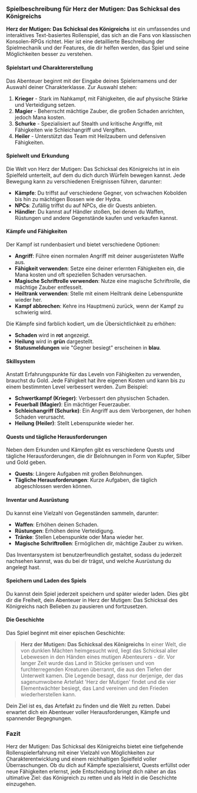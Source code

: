 ### Spielbeschreibung für Herz der Mutigen: Das Schicksal des Königreichs

**Herz der Mutigen: Das Schicksal des Königreichs** ist ein umfassendes und interaktives Text-basiertes Rollenspiel, das sich an die Fans von klassischen Konsolen-RPGs richtet. Hier ist eine detaillierte Beschreibung der Spielmechanik und der Features, die dir helfen werden, das Spiel und seine Möglichkeiten besser zu verstehen.

#### Spielstart und Charaktererstellung
Das Abenteuer beginnt mit der Eingabe deines Spielernamens und der Auswahl deiner Charakterklasse. Zur Auswahl stehen:

1. **Krieger** - Stark im Nahkampf, mit Fähigkeiten, die auf physische Stärke und Verteidigung setzen.
2. **Magier** - Beherrscht mächtige Zauber, die großen Schaden anrichten, jedoch Mana kosten.
3. **Schurke** - Spezialisiert auf Stealth und kritische Angriffe, mit Fähigkeiten wie Schleichangriff und Vergiften.
4. **Heiler** - Unterstützt das Team mit Heilzaubern und defensiven Fähigkeiten.

#### Spielwelt und Erkundung
Die Welt von Herz der Mutigen: Das Schicksal des Königreichs ist in ein Spielfeld unterteilt, auf dem du dich durch Würfeln bewegen kannst. Jede Bewegung kann zu verschiedenen Ereignissen führen, darunter:

- **Kämpfe**: Du triffst auf verschiedene Gegner, von schwachen Kobolden bis hin zu mächtigen Bossen wie der Hydra.
- **NPCs**: Zufällig triffst du auf NPCs, die dir Quests anbieten.
- **Händler**: Du kannst auf Händler stoßen, bei denen du Waffen, Rüstungen und andere Gegenstände kaufen und verkaufen kannst.

#### Kämpfe und Fähigkeiten
Der Kampf ist rundenbasiert und bietet verschiedene Optionen:

- **Angriff**: Führe einen normalen Angriff mit deiner ausgerüsteten Waffe aus.
- **Fähigkeit verwenden**: Setze eine deiner erlernten Fähigkeiten ein, die Mana kosten und oft speziellen Schaden verursachen.
- **Magische Schriftrolle verwenden**: Nutze eine magische Schriftrolle, die mächtige Zauber entfesselt.
- **Heiltrank verwenden**: Stelle mit einem Heiltrank deine Lebenspunkte wieder her.
- **Kampf abbrechen**: Kehre ins Hauptmenü zurück, wenn der Kampf zu schwierig wird.

Die Kämpfe sind farblich kodiert, um die Übersichtlichkeit zu erhöhen:
- **Schaden** wird in **rot** angezeigt.
- **Heilung** wird in **grün** dargestellt.
- **Statusmeldungen** wie "Gegner besiegt" erscheinen in **blau**.

#### Skillsystem
Anstatt Erfahrungspunkte für das Leveln von Fähigkeiten zu verwenden, brauchst du Gold. Jede Fähigkeit hat ihre eigenen Kosten und kann bis zu einem bestimmten Level verbessert werden. Zum Beispiel:

- **Schwertkampf (Krieger)**: Verbessert den physischen Schaden.
- **Feuerball (Magier)**: Ein mächtiger Feuerzauber.
- **Schleichangriff (Schurke)**: Ein Angriff aus dem Verborgenen, der hohen Schaden verursacht.
- **Heilung (Heiler)**: Stellt Lebenspunkte wieder her.

#### Quests und tägliche Herausforderungen
Neben dem Erkunden und Kämpfen gibt es verschiedene Quests und tägliche Herausforderungen, die dir Belohnungen in Form von Kupfer, Silber und Gold geben. 

- **Quests**: Längere Aufgaben mit großen Belohnungen.
- **Tägliche Herausforderungen**: Kurze Aufgaben, die täglich abgeschlossen werden können.

#### Inventar und Ausrüstung
Du kannst eine Vielzahl von Gegenständen sammeln, darunter:

- **Waffen**: Erhöhen deinen Schaden.
- **Rüstungen**: Erhöhen deine Verteidigung.
- **Tränke**: Stellen Lebenspunkte oder Mana wieder her.
- **Magische Schriftrollen**: Ermöglichen dir, mächtige Zauber zu wirken.

Das Inventarsystem ist benutzerfreundlich gestaltet, sodass du jederzeit nachsehen kannst, was du bei dir trägst, und welche Ausrüstung du angelegt hast.

#### Speichern und Laden des Spiels
Du kannst dein Spiel jederzeit speichern und später wieder laden. Dies gibt dir die Freiheit, dein Abenteuer in Herz der Mutigen: Das Schicksal des Königreichs nach Belieben zu pausieren und fortzusetzen.

#### Die Geschichte
Das Spiel beginnt mit einer epischen Geschichte:

> **Herz der Mutigen: Das Schicksal des Königreichs**
> In einer Welt, die von dunklen Mächten heimgesucht wird, liegt das Schicksal aller Lebewesen in den Händen eines mutigen Abenteurers - dir. Vor langer Zeit wurde das Land in Stücke gerissen und von furchterregenden Kreaturen überrannt, die aus den Tiefen der Unterwelt kamen. Die Legende besagt, dass nur derjenige, der das sagenumwobene Artefakt 'Herz der Mutigen' findet und die vier Elementwächter besiegt, das Land vereinen und den Frieden wiederherstellen kann. 

Dein Ziel ist es, das Artefakt zu finden und die Welt zu retten. Dabei erwartet dich ein Abenteuer voller Herausforderungen, Kämpfe und spannender Begegnungen.

### Fazit
Herz der Mutigen: Das Schicksal des Königreichs bietet eine tiefgehende Rollenspielerfahrung mit einer Vielzahl von Möglichkeiten zur Charakterentwicklung und einem reichhaltigen Spielfeld voller Überraschungen. Ob du dich auf Kämpfe spezialisierst, Quests erfüllst oder neue Fähigkeiten erlernst, jede Entscheidung bringt dich näher an das ultimative Ziel: das Königreich zu retten und als Held in die Geschichte einzugehen.
